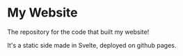 # My Website

The repository for the code that built my website!

It's a static side made in Svelte, deployed on github pages.
